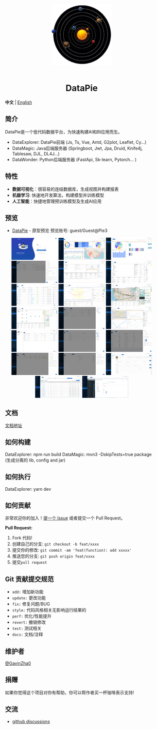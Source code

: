 <div align="center"> <a href="https://github.com/GavinZha0/DataPie"> <img alt="DataPie Logo" width="200" height="200" src="/public/resource/img/solar.png"> </a> <br> <br>

<h1>DataPie</h1>
</div>

**中文** | [English](./README.md)

## 简介
DataPie是一个低代码数据平台，为快速构建AI和BI应用而生。
- DataExplorer: DataPie前端 (Js, Ts, Vue, Antd, G2plot, Leaflet, Cy...)
- DataMagic: Java后端服务器 (Springboot, Jwt, Jpa, Druid, Knife4j, Tablesaw, DJL, DL4J...)
- DataWonder: Python后端服务器 (FastApi, Sk-learn, Pytorch... )

## 特性
- **数据可视化**：很容易的连结数据库，生成视图并构建报表
- **机器学习**: 快速地开发算法，构建模型并训练模型
- **人工智能**：快捷地管理预训练模型及生成AI应用

## 预览
- [DataPie](http://ec2-18-189-195-0.us-east-2.compute.amazonaws.com:3721/) - 原型预览
预览账号: guest/Guest@Pie3

<p align="center">
    <img alt="DataPie Logo" width="30%" src="/public/resource/img/doc/login.png">
    <img alt="DataPie Logo" width="30%" src="/public/resource/img/doc/home.png">
    <img alt="DataPie Logo" width="30%" src="/public/resource/img/doc/dashboard.png">
    <img alt="DataPie Logo" width="30%" src="/public/resource/img/doc/source-datasource.png">
    <img alt="DataPie Logo" width="30%" src="/public/resource/img/doc/source-import.png">
    <img alt="DataPie Logo" width="30%" src="/public/resource/img/doc/vis-dataset.png">
    <img alt="DataPie Logo" width="30%" src="/public/resource/img/doc/vis-dataview1.png">
    <img alt="DataPie Logo" width="30%" src="/public/resource/img/doc/vis-dataview2.png">
    <img alt="DataPie Logo" width="30%" src="/public/resource/img/doc/vis-dataview3.png">
    <img alt="DataPie Logo" width="30%" src="/public/resource/img/doc/vis-dataview4.png">
    <img alt="DataPie Logo" width="30%" src="/public/resource/img/doc/vis-report1.png">
    <img alt="DataPie Logo" width="30%" src="/public/resource/img/doc/vis-report2.png">
    <img alt="DataPie Logo" width="30%" src="/public/resource/img/doc/admin-user.png">
    <img alt="DataPie Logo" width="30%" src="/public/resource/img/doc/admin-role.png">
    <img alt="DataPie Logo" width="30%" src="/public/resource/img/doc/admin-menu.png">
    <img alt="DataPie Logo" width="30%" src="/public/resource/img/doc/admin-param.png">
    <img alt="DataPie Logo" width="30%" src="/public/resource/img/doc/admin-org.png">
    <img alt="DataPie Logo" width="30%" src="/public/resource/img/doc/admin-center.png">
    <img alt="DataPie Logo" width="30%" src="/public/resource/img/doc/monitor-druid.png">
    <img alt="DataPie Logo" width="30%" src="/public/resource/img/doc/monitor-knife4j.png">
</p>

## 文档
[文档地址](https://github.com/GavinZha0/DataPie/)

## 如何构建
DataExplorer: npm run build
DataMagic: mvn3 -DskipTests=true package (生成分离的 lib, config and jar)

## 如何执行
DataExplorer: yarn dev

## 如何贡献
非常欢迎你的加入！[提一个 Issue](https://github.com/GavinZha0/DataPie/issues/new/choose) 或者提交一个 Pull Request。

**Pull Request:**
1. Fork 代码!
2. 创建自己的分支: `git checkout -b feat/xxxx`
3. 提交你的修改: `git commit -am 'feat(function): add xxxxx'`
4. 推送您的分支: `git push origin feat/xxxx`
5. 提交`pull request`

## Git 贡献提交规范
  - `add:` 增加新功能
  - `update:` 更改功能
  - `fix:` 修复问题/BUG
  - `style:` 代码风格相关无影响运行结果的
  - `perf:` 优化/性能提升
  - `revert:` 撤销修改
  - `test:` 测试相关
  - `docs:` 文档/注释

## 维护者
[@GavinZha0](https://github.com/GavinZha0)

## 捐赠
如果你觉得这个项目对你有帮助，你可以帮作者买一杯咖啡表示支持!

## 交流
- [github discussions](https://github.com/GavinZha0/DataPie/discussions)